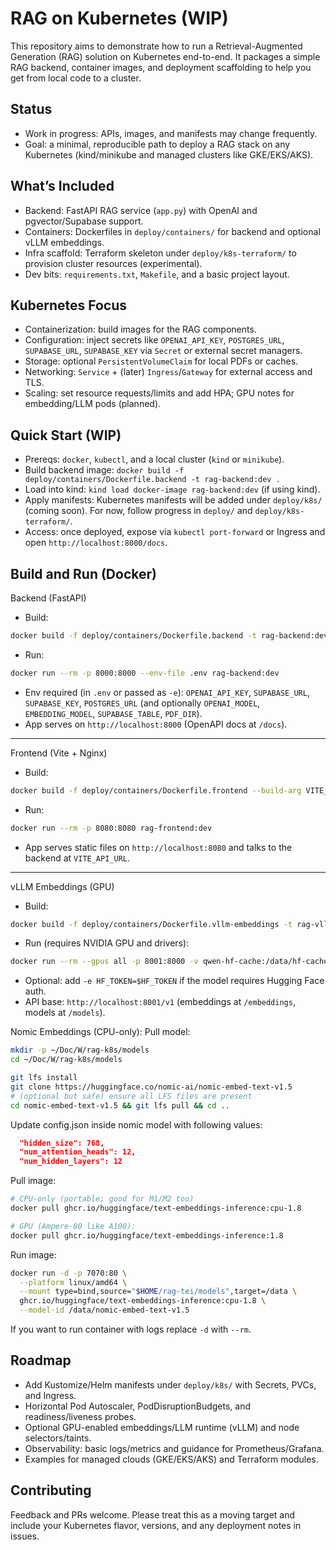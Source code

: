 # RAG on Kubernetes (WIP)

This repository aims to demonstrate how to run a Retrieval-Augmented Generation (RAG) solution on Kubernetes end-to-end. It packages a simple RAG backend, container images, and deployment scaffolding to help you get from local code to a cluster.

## Status
- Work in progress: APIs, images, and manifests may change frequently.
- Goal: a minimal, reproducible path to deploy a RAG stack on any Kubernetes (kind/minikube and managed clusters like GKE/EKS/AKS).

## What’s Included
- Backend: FastAPI RAG service (`app.py`) with OpenAI and pgvector/Supabase support.
- Containers: Dockerfiles in `deploy/containers/` for backend and optional vLLM embeddings.
- Infra scaffold: Terraform skeleton under `deploy/k8s-terraform/` to provision cluster resources (experimental).
- Dev bits: `requirements.txt`, `Makefile`, and a basic project layout.

## Kubernetes Focus
- Containerization: build images for the RAG components.
- Configuration: inject secrets like `OPENAI_API_KEY`, `POSTGRES_URL`, `SUPABASE_URL`, `SUPABASE_KEY` via `Secret` or external secret managers.
- Storage: optional `PersistentVolumeClaim` for local PDFs or caches.
- Networking: `Service` + (later) `Ingress`/`Gateway` for external access and TLS.
- Scaling: set resource requests/limits and add HPA; GPU notes for embedding/LLM pods (planned).

## Quick Start (WIP)
- Prereqs: `docker`, `kubectl`, and a local cluster (`kind` or `minikube`).
- Build backend image: `docker build -f deploy/containers/Dockerfile.backend -t rag-backend:dev .`
- Load into kind: `kind load docker-image rag-backend:dev` (if using kind).
- Apply manifests: Kubernetes manifests will be added under `deploy/k8s/` (coming soon). For now, follow progress in `deploy/` and `deploy/k8s-terraform/`.
- Access: once deployed, expose via `kubectl port-forward` or Ingress and open `http://localhost:8000/docs`.

## Build and Run (Docker)

Backend (FastAPI)
- Build:
```bash
docker build -f deploy/containers/Dockerfile.backend -t rag-backend:dev .
```
- Run: 
```bash
docker run --rm -p 8000:8000 --env-file .env rag-backend:dev
```
- Env required (in `.env` or passed as `-e`): `OPENAI_API_KEY`, `SUPABASE_URL`, `SUPABASE_KEY`, `POSTGRES_URL` (and optionally `OPENAI_MODEL`, `EMBEDDING_MODEL`, `SUPABASE_TABLE`, `PDF_DIR`).
- App serves on `http://localhost:8000` (OpenAPI docs at `/docs`).
****
Frontend (Vite + Nginx)
- Build: 
```bash
docker build -f deploy/containers/Dockerfile.frontend --build-arg VITE_API_URL=http://localhost:8000 -t rag-frontend:dev .
```
- Run: 
```bash
docker run --rm -p 8080:8080 rag-frontend:dev
```
- App serves static files on `http://localhost:8080` and talks to the backend at `VITE_API_URL`.
****
vLLM Embeddings (GPU)
- Build: 
```bash
docker build -f deploy/containers/Dockerfile.vllm-embeddings -t rag-vllm-embeddings:qwen3-8b .
```
- Run (requires NVIDIA GPU and drivers):
```bash
docker run --rm --gpus all -p 8001:8000 -v qwen-hf-cache:/data/hf-cache -e MODEL_ID=Qwen/Qwen3-Embedding-8B -e TENSOR_PARALLEL=1 -e GPU_MEM_UTIL=0.9 -e MAX_MODEL_LEN=8192 -e PREFETCH=1 rag-vllm-embeddings:qwen3-8b
```
- Optional: add `-e HF_TOKEN=$HF_TOKEN` if the model requires Hugging Face auth.
- API base: `http://localhost:8001/v1` (embeddings at `/embeddings`, models at `/models`).

Nomic Embeddings (CPU-only):
Pull model:
```bash
mkdir -p ~/Doc/W/rag-k8s/models
cd ~/Doc/W/rag-k8s/models

git lfs install
git clone https://huggingface.co/nomic-ai/nomic-embed-text-v1.5
# (optional but safe) ensure all LFS files are present
cd nomic-embed-text-v1.5 && git lfs pull && cd ..
```

Update config.json inside nomic model with following values:
```json
  "hidden_size": 768,
  "num_attention_heads": 12,
  "num_hidden_layers": 12
```

Pull image:
```bash
# CPU-only (portable; good for M1/M2 too)
docker pull ghcr.io/huggingface/text-embeddings-inference:cpu-1.8

# GPU (Ampere-80 like A100):
docker pull ghcr.io/huggingface/text-embeddings-inference:1.8

```
Run image:
```bash
docker run -d -p 7070:80 \
  --platform linux/amd64 \
  --mount type=bind,source="$HOME/rag-tei/models",target=/data \
  ghcr.io/huggingface/text-embeddings-inference:cpu-1.8 \
  --model-id /data/nomic-embed-text-v1.5
```
If you want to run container with logs replace `-d` with `--rm`.

## Roadmap
- Add Kustomize/Helm manifests under `deploy/k8s/` with Secrets, PVCs, and Ingress.
- Horizontal Pod Autoscaler, PodDisruptionBudgets, and readiness/liveness probes.
- Optional GPU-enabled embeddings/LLM runtime (vLLM) and node selectors/taints.
- Observability: basic logs/metrics and guidance for Prometheus/Grafana.
- Examples for managed clouds (GKE/EKS/AKS) and Terraform modules.

## Contributing
Feedback and PRs welcome. Please treat this as a moving target and include your Kubernetes flavor, versions, and any deployment notes in issues.
